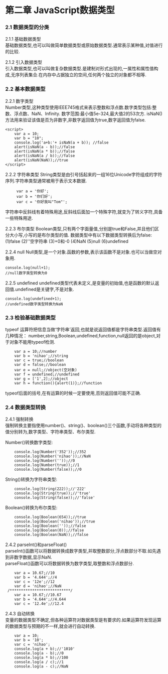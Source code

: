 #  第二章 JavaScript数据类型
### 2.1 数据类型的分类
2.1.1 基础数据类型  
基础数据类型,也可以叫做简单数据类型或原始数据类型.通常表示某种值,对值进行的比较.

2.1.2 引入数据类型  
引入数据类型,也可以叫做复杂数据类型.是建制对形式出现的,一属性和属性值构成,无序列表集合.在内存中占据独立的空间,任何两个独立的对象都不相等.

### 2.2 基本数据类型
2.2.1 数字类型  
Number类型,这种类型使用IEEE745格式来表示整数和浮点数.数字类型包括:整数、浮点数、NaN、Infinity.
数字范围:最小值5e-324,最大值2的53次方.
isNaN()方法用来验证该值是否为非数字,非数字返回值为true,数字返回值为false.

    <script>
        var a = 10;
        var b = "10";
        console.log('a+b:'+ isNaN(a + b)); //false
        alert(isNaN(a - b));//false
        alert(isNaN(a * b));//false
        alert(isNaN(a / b));//false
        alert(isNaN(NaN));//true
    </script>

2.2.2 字符串类型
String类型是由引号括起来的一组16位Unicode字符组成的字符序列.字符串类型通常被用于表示文本数据.

         var a = '你好';
         var b = '你们好';
         var c = '你好我叫"Tom"';

字符串中反斜线有着特殊用途,反斜线后面加一个特殊字符,就变为了转义字符,具备一些特殊用途.

2.2.3 布尔类型
Boolean类型,只有两个字面量值,分别是true和False,并且他们区分大小写,小写的是布尔类型的值.
数据类型中有以下数据类型转换后为false:
(1)false
(2)''空字符串
(3)+0和-0
(4)NaN
(5)null
(6)undefined

2.2.4 null
Null类型,是一个对象.函数的参数,表示该函数不是对象.也可以当做空对象用.

    console.log(null+1);
    //null数字类型转换为0
2.2.5 undefined
undefined类型代表未定义,是变量的初始值,也是函数的默认返回值.undefined是关键字,不是对象.

    console.log(undefined+1);
    //undefined数字类型转换为NaN

### 2.3 检验基础数据类型 
typeof 运算符把信息当做‘字符串’返回,也就是说返回值都是字符串类型.返回值有几种情况：             number,string,Boolean,undefined,function,null返回的是object,对于对象不能用typeof检测.

        var a = 10;//number
        var b = 'nihao';//string
        var c = true;//boolean
        var d = false;//boolean
        var e = null;//object(空对象)
        var f = undefined;//undefined
        var g = ['1',2];//object
        var h = function(){alert(1)};//function

typeof后面的括号,在有运算的时候一定要使用,否则返回值可能不正确.

### 2.4 数据类型转换
2.4.1 强制转换  
强制转换主要指使用number()、string()、boolean()三个函数,手动将各种类型的值分别转为,数字类型、字符串类型、布尔类型.

Number()转换数字类型:

        console.log(Number('352'));//352
        console.log(Number('nihao'));//NaN
        console.log(Number(''));//0
        console.log(Number(true));//1
        console.log(Number(false));//0

String()转换为字符串类型:

        console.log(String(222));//'222'
        console.log(String(true));//'true'
        console.log(String(false));//'false'
 
Boolean()转换为布尔类型:  

        console.log(Boolean(654));//true
        console.log(Boolean('nihao'));//true
        console.log(Boolean(''));//false
        console.log(Boolean(0));//false
        console.log(Boolean(NaN));//false

2.4.2 parseInt()和parseFloat()  
parseInt()函数可以将数据转换成数字类型,并取整数部分,浮点数部分不取.如先遇到非数字数据,显示NaN.    
parseFloat()函数可以将数据转换为数字类型,取整数和浮点数部分.

        var a = 10.67;//10
        var b = '4.644';//4
        var c = '12e';//12
        var d = 'nihao';//NaN
     /***************************/
        var a = 10.67;//10.67
        var b = '4.644';//4.644
        var c = '12.4e';//12.4

2.4.3 自动转换  
变量的数据类型不确定,但各种运算符对数据类型是有要求的.如果运算符发现运算的数据类型与预期的不一样,就会进行自动转换.

        var a = 10;
        var b = '10';
        var c = 'nihao';
        console.log(a + b);//'1010'
        console.log(a - b);//0
        console.log(a * b);//100
        console.log(a / c);//1
        console.log(a - c);//NaN